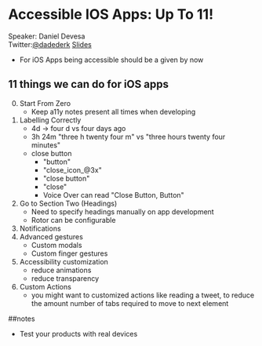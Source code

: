 # Accessible IOS Apps: Up To 11!
Speaker: Daniel Devesa  
Twitter:[@dadederk](https://twitter.com/dadederk)
[Slides](https://dadederk.github.io/post/2020-10-23-01/)

- For iOS Apps being accessible should be a given by now

## 11 things we can do for iOS apps
0. Start From Zero
    - Keep a11y notes present all times when developing
1. Labelling Correctly
    - 4d -> four d vs four days ago
    - 3h 24m "three h twenty four m" vs "three hours twenty four minutes" 
    - close button
        - "button"
        - "close_icon_@3x"
        - "close button"
        - "close"
        - Voice Over can read "Close Button, Button"
2. Go to Section Two (Headings)
    - Need to specify headings manually on app development
    - Rotor can be configurable
3. Notifications
4. Advanced gestures
    - Custom modals
    - Custom finger gestures
5. Accessibility customization
    - reduce animations
    - reduce transparency
6. Custom Actions
    - you might want to customized actions like reading a tweet, to reduce the amount number of tabs required to move to next element

##notes
- Test your products with real devices